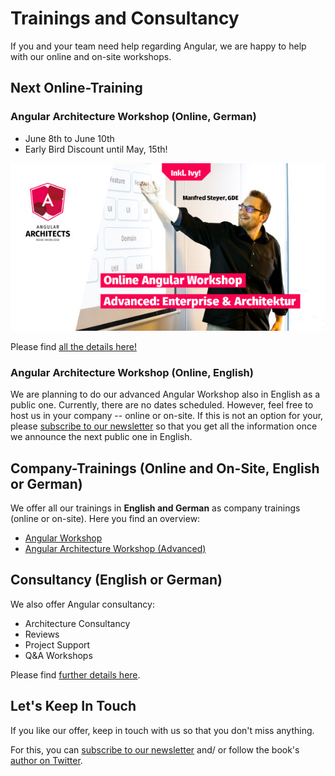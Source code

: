 # Trainings and Consultancy

If you and your team need help regarding Angular, we are happy to help with our online and on-site workshops.

## Next Online-Training

### Angular Architecture Workshop (Online, German)
- June 8th to June 10th
- Early Bird Discount until May, 15th!

![Advanced Angular Workshop](images/Juni4.jpg)

Please find [all the details here!](https://www.angulararchitects.io/termine/advanced-angular-enterprise-anwendungen-und-architektur-in-online-deutsch)

### Angular Architecture Workshop (Online, English)

We are planning to do our advanced Angular Workshop also in English as a public one. Currently, there are no dates scheduled. However, feel free to host us in your company -- online or on-site. If this is not an option for your, please [subscribe to our newsletter](https://www.angulararchitects.io/subscribe/) so that you get all the information once we announce the next public one in English.

## Company-Trainings (Online and On-Site, English or German)

We offer all our trainings in **English and German** as company trainings (online or on-site). Here you find an overview:

- [Angular Workshop](https://www.angulararchitects.io/schulungen/angular-strukturierte-einfuehrung/)
- [Angular Architecture Workshop (Advanced)](https://www.angulararchitects.io/schulungen/advanced-angular-enterprise-anwendungen-und-architektur/)

## Consultancy (English or German)

We also offer Angular consultancy:

- Architecture Consultancy
- Reviews
- Project Support
- Q&A Workshops

Please find [further details here](https://www.angulararchitects.io/beratung/).

## Let's Keep In Touch

If you like our offer, keep in touch with us so that you don't miss anything.

For this, you can [subscribe to our newsletter](https://www.angulararchitects.io/subscribe/) and/ or follow the book's [author on Twitter](https://twitter.com/ManfredSteyer).